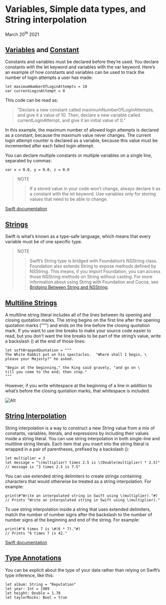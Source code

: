 # Variables, Simple data types, and String interpolation

March 20<sup>th</sup> 2021

## [Variables](https://www.hackingwithswift.com/quick-start/understanding-swift/why-does-swift-have-variables) and [Constant](https://www.hackingwithswift.com/sixty/1/6/constants)

Constants and variables must be declared before they’re used. You declare constants with the let keyword and variables with the var keyword. Here’s an example of how constants and variables can be used to track the number of login attempts a user has made:

~~~~
let maximumNumberOfLoginAttempts = 10
var currentLoginAttempt = 0
~~~~

This code can be read as:

>“Declare a new constant called maximumNumberOfLoginAttempts, and give it a value of 10. Then, declare a new variable called currentLoginAttempt, and give it an initial value of 0.”

In this example, the maximum number of allowed login attempts is declared as a constant, because the maximum value never changes. The current login attempt counter is declared as a variable, because this value must be incremented after each failed login attempt.

You can declare multiple constants or multiple variables on a single line, separated by commas:

~~~~
var x = 0.0, y = 0.0, z = 0.0
~~~~

> NOTE
>>If a stored value in your code won’t change, always declare it as a constant with the let keyword. Use variables only for storing values that need to be able to change.

[Swift documentation](https://docs.swift.org/swift-book/LanguageGuide/TheBasics.html)

## [Strings](https://www.hackingwithswift.com/sixty/1/2/strings-and-integers)

Swift is what’s known as a type-safe language, which means that every variable must be of one specific type.

>NOTE
>>Swift’s String type is bridged with Foundation’s NSString class. Foundation also extends String to expose methods defined by NSString. This means, if you import Foundation, you can access those NSString methods on String without casting. For more information about using String with Foundation and Cocoa, see [Bridging Between String and NSString](https://developer.apple.com/documentation/swift/string#2919514).

## [Multiline Strings](https://www.hackingwithswift.com/sixty/1/3/multi-line-strings)

A multiline string literal includes all of the lines between its opening and closing quotation marks. The string begins on the first line after the opening quotation marks (""") and ends on the line before the closing quotation mark.
If you want to use line breaks to make your source code easier to read, but you don’t want the line breaks to be part of the string’s value, write a backslash (\) at the end of those lines:

~~~
let softWrappedQuotation = """
The White Rabbit put on his spectacles.  "Where shall I begin, \
please your Majesty?" he asked.

"Begin at the beginning," the King said gravely, "and go on \
till you come to the end; then stop."
"""
~~~

However, if you write whitespace at the beginning of a line in addition to what’s before the closing quotation marks, that whitespace is included.

![Alt](https://docs.swift.org/swift-book/_images/multilineStringWhitespace_2x.png "Title")

## [String Interpolation](https://www.hackingwithswift.com/sixty/1/5/string-interpolation)

String interpolation is a way to construct a new String value from a mix of constants, variables, literals, and expressions by including their values inside a string literal. You can use string interpolation in both single-line and multiline string literals. Each item that you insert into the string literal is wrapped in a pair of parentheses, prefixed by a backslash (\):

~~~
let multiplier = 3
let message = "\(multiplier) times 2.5 is \(Double(multiplier) * 2.5)"
// message is "3 times 2.5 is 7.5"
~~~

You can use extended string delimiters to create strings containing characters that would otherwise be treated as a string interpolation. For example:

~~~
print(#"Write an interpolated string in Swift using \(multiplier)."#)
// Prints "Write an interpolated string in Swift using \(multiplier)."
~~~

To use string interpolation inside a string that uses extended delimiters, match the number of number signs after the backslash to the number of number signs at the beginning and end of the string. For example:

~~~
print(#"6 times 7 is \#(6 * 7)."#)
// Prints "6 times 7 is 42."
~~~

[Swift documentation](https://docs.swift.org/swift-book/LanguageGuide/StringsAndCharacters.html)

## [Type Annotations](https://www.hackingwithswift.com/sixty/1/7/type-annotations)

You can be explicit about the type of your data rather than relying on Swift’s type inference, like this:

~~~
let album: String = "Reputation"
let year: Int = 1989
let height: Double = 1.78
let taylorRocks: Bool = true
~~~
